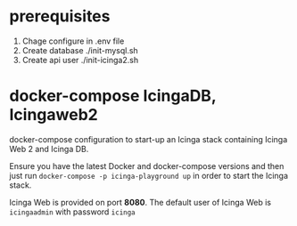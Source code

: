 # prerequisites
1. Chage configure in .env file
2. Create database
./init-mysql.sh
3. Create api user
./init-icinga2.sh

# docker-compose IcingaDB, Icingaweb2

docker-compose configuration to start-up an Icinga stack containing
Icinga Web 2 and Icinga DB.

Ensure you have the latest Docker and docker-compose versions and
then just run `docker-compose -p icinga-playground up` in order to start the Icinga stack.

Icinga Web is provided on port **8080**.
The default user of Icinga Web is `icingaadmin` with password `icinga`


